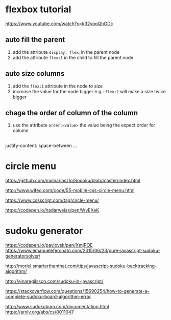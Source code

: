 
# flexbox tutorial
https://www.youtube.com/watch?v=k32voqQhODc

## auto fill the parent
1. add the attribute `display: flex;`in the parent node
1. add the attribute `flex:1` in the child to fill the parent node

## auto size columns
1. add the `flex:1` attribute in the node to size
1. increase the value for the node bigger e.g.: `flex:2` will make a size twice bigger

## chage the order of column of the column
1. use the attribute `order:<value>` the value being the expect order for column

## 
justify-content: space-between
...

# circle menu

https://github.com/molnarlaszlo/Sodoku/blob/master/index.html

http://www.wifeo.com/code/55-mobile-css-circle-menu.html

https://www.cssscript.com/tag/circle-menu/

https://codepen.io/hadarweiss/pen/WvEXeK

# sudoku generator

https://codepen.io/pavlovsk/pen/XmjPOE
https://www.emanueleferonato.com/2015/06/23/pure-javascript-sudoku-generatorsolver/



http://moriel.smarterthanthat.com/tips/javascript-sudoku-backtracking-algorithm/


http://einaregilsson.com/sudoku-in-javascript/


https://stackoverflow.com/questions/15690254/how-to-generate-a-complete-sudoku-board-algorithm-error

http://www.sudokubum.com/documentation.html
https://arxiv.org/abs/cs/0011047
